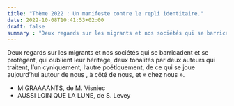 ```yaml
---
title: "Thème 2022 : Un manifeste contre le repli identitaire."
date: 2022-10-08T10:41:53+02:00
draft: false
summary : "Deux regards sur les migrants et nos sociétés qui se barricadent et se protègent, qui oublient leur héritage, deux tonalités par deux auteurs qui traitent, l’un cyniquement, l’autre poétiquement, de ce qui se joue aujourd’hui  autour de nous , à côté de nous, et « chez nous »."
---
```


Deux regards sur les migrants et nos sociétés qui se barricadent et se protègent, qui oublient leur héritage, deux tonalités par deux auteurs qui traitent, l’un cyniquement, l’autre poétiquement, de ce qui se joue aujourd’hui  autour de nous , à côté de nous, et « chez nous ».

 * MIGRAAAANTS, de M. Visniec
 * AUSSI LOIN QUE LA LUNE, de S. Levey


